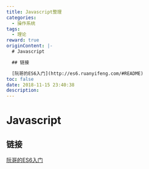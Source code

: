 ```yaml
---
title: Javascript整理
categories:
  - 操作系统
tags:
  - 理论
reward: true
originContent: |-
  # Javascript

  ## 链接

  [阮哥的ES6入门](http://es6.ruanyifeng.com/#README)
toc: false
date: 2018-11-15 23:40:38
description:
---
```


# Javascript

## 链接

[阮哥的ES6入门](http://es6.ruanyifeng.com/#README)